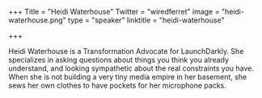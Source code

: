 +++
Title = "Heidi Waterhouse"
Twitter = "wiredferret"
image = "heidi-waterhouse.png"
type = "speaker"
linktitle = "heidi-waterhouse"

+++

Heidi Waterhouse is a Transformation Advocate for LaunchDarkly. She specializes in asking questions about things you think you already understand, and looking sympathetic about the real constraints you have. When she is not building a very tiny media empire in her basement, she sews her own clothes to have pockets for her microphone packs.
